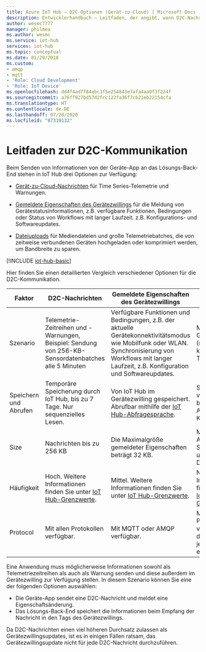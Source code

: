 ```yaml
---
title: Azure IoT Hub – D2C-Optionen (Gerät-zu-Cloud) | Microsoft Docs
description: Entwicklerhandbuch – Leitfaden, der angibt, wann D2C-Nachrichten, gemeldete Eigenschaften oder Dateiupload für die C2D-Kommunikation verwendet werden sollen.
author: wesmc7777
manager: philmea
ms.author: wesmc
ms.service: iot-hub
services: iot-hub
ms.topic: conceptual
ms.date: 01/29/2018
ms.custom:
- amqp
- mqtt
- 'Role: Cloud Development'
- 'Role: IoT Device'
ms.openlocfilehash: dd4f4ad7f84ebc1f5e254843e7afa4aa0f3f224f
ms.sourcegitcommit: a76ff927bd57d2fcc122fa36f7cb21eb22154cfa
ms.translationtype: HT
ms.contentlocale: de-DE
ms.lasthandoff: 07/28/2020
ms.locfileid: "87319132"
---
```

# <a name="device-to-cloud-communications-guidance"></a>Leitfaden zur D2C-Kommunikation

Beim Senden von Informationen von der Geräte-App an das Lösungs-Back-End stehen in IoT Hub drei Optionen zur Verfügung:

* [Gerät-zu-Cloud-Nachrichten](iot-hub-devguide-messages-d2c.md) für Time Series-Telemetrie und Warnungen.

* [Gemeldete Eigenschaften des Gerätezwillings](iot-hub-devguide-device-twins.md) für die Meldung von Gerätestatusinformationen, z.B. verfügbare Funktionen, Bedingungen oder Status von Workflows mit langer Laufzeit. z.B. Konfigurations- und Softwareupdates.

* [Dateiuploads](iot-hub-devguide-file-upload.md) für Mediendateien und große Telemetriebatches, die von zeitweise verbundenen Geräten hochgeladen oder komprimiert werden, um Bandbreite zu sparen.

[!INCLUDE [iot-hub-basic](../../includes/iot-hub-basic-partial.md)]

Hier finden Sie einen detaillierten Vergleich verschiedener Optionen für die D2C-Kommunikation.

| Faktor | D2C-Nachrichten | Gemeldete Eigenschaften des Gerätezwillings | Dateiuploads |
| ---- | ------- | ---------- | ---- |
| Szenario | Telemetrie-Zeitreihen und -Warnungen, Beispiel: Sendung von 256-KB-Sensordatenbatches alle 5 Minuten | Verfügbare Funktionen und Bedingungen, z.B. der aktuelle Gerätekonnektivitätsmodus wie Mobilfunk oder WLAN. Synchronisierung von Workflows mit langer Laufzeit, z.B. Konfiguration und Softwareupdates. | Mediendateien. Große (normalerweise komprimierte) Telemetriebatches. |
| Speichern und Abrufen | Temporäre Speicherung durch IoT Hub, bis zu 7 Tage. Nur sequenzielles Lesen. | Von IoT Hub im Gerätezwilling gespeichert. Abrufbar mithilfe der [IoT Hub-Abfragesprache](iot-hub-devguide-query-language.md). | Speicherung im vom Benutzer bereitgestellten Azure Storage-Konto. |
| Size | Nachrichten bis zu 256 KB | Die Maximalgröße gemeldeter Eigenschaften beträgt 32 KB. | Maximale von Azure Blob Storage unterstützte Dateigröße. |
| Häufigkeit | Hoch. Weitere Informationen finden Sie unter [IoT Hub-Grenzwerte](iot-hub-devguide-quotas-throttling.md). | Mittel. Weitere Informationen finden Sie unter [IoT Hub-Grenzwerte](iot-hub-devguide-quotas-throttling.md). | Niedrig. Weitere Informationen finden Sie unter [IoT Hub-Grenzwerte](iot-hub-devguide-quotas-throttling.md). |
| Protocol | Mit allen Protokollen verfügbar. | Mit MQTT oder AMQP verfügbar. | Mit jedem Protokoll verfügbar, auf dem Gerät ist jedoch HTTPS erforderlich. |

Eine Anwendung muss möglicherweise Informationen sowohl als Telemetriezeitreihen als auch als Warnung senden und diese außerdem im Gerätezwilling zur Verfügung stellen. In diesem Szenario können Sie eine der folgenden Optionen auswählen:

* Die Geräte-App sendet eine D2C-Nachricht und meldet eine Eigenschaftsänderung.
* Das Lösungs-Back-End speichert die Informationen beim Empfang der Nachricht in den Tags des Gerätezwillings.

Da D2C-Nachrichten einen viel höheren Durchsatz zulassen als Gerätezwillingsupdates, ist es in einigen Fällen ratsam, das Gerätezwillingsupdate nicht für jede D2C-Nachricht durchzuführen.
